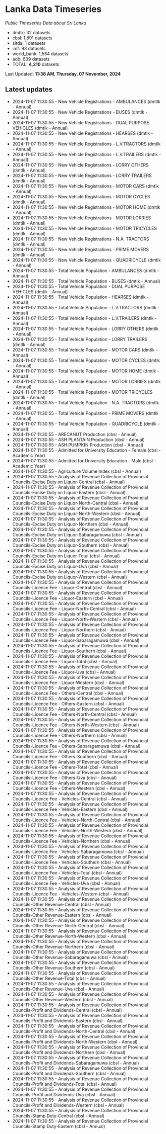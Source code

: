 # Lanka Data Timeseries
*Public Timeseries Data about Sri Lanka*

* dmtlk: 32 datasets
* cbsl: 1,891 datasets
* sltda: 1 datasets
* imf: 93 datasets
* world_bank: 1,584 datasets
* adb: 609 datasets
* TOTAL: **4,210** datasets

Last Updated: **11:38 AM, Thursday, 07 November, 2024**

## Latest updates

* 2024-11-07 11:30:55 - New Vehicle Registrations - AMBULANCES (dmtlk - Annual)
* 2024-11-07 11:30:55 - New Vehicle Registrations - BUSES (dmtlk - Annual)
* 2024-11-07 11:30:55 - New Vehicle Registrations - DUAL PURPOSE VEHICLES (dmtlk - Annual)
* 2024-11-07 11:30:55 - New Vehicle Registrations - HEARSES (dmtlk - Annual)
* 2024-11-07 11:30:55 - New Vehicle Registrations - L.V.TRACTORS (dmtlk - Annual)
* 2024-11-07 11:30:55 - New Vehicle Registrations - L.V.TRAILERS (dmtlk - Annual)
* 2024-11-07 11:30:55 - New Vehicle Registrations - LORRY OTHERS (dmtlk - Annual)
* 2024-11-07 11:30:55 - New Vehicle Registrations - LORRY TRAILERS (dmtlk - Annual)
* 2024-11-07 11:30:55 - New Vehicle Registrations - MOTOR CARS (dmtlk - Annual)
* 2024-11-07 11:30:55 - New Vehicle Registrations - MOTOR CYCLES (dmtlk - Annual)
* 2024-11-07 11:30:55 - New Vehicle Registrations - MOTOR HOME (dmtlk - Annual)
* 2024-11-07 11:30:55 - New Vehicle Registrations - MOTOR LORRIES (dmtlk - Annual)
* 2024-11-07 11:30:55 - New Vehicle Registrations - MOTOR TRICYCLES (dmtlk - Annual)
* 2024-11-07 11:30:55 - New Vehicle Registrations - N.A. TRACTORS (dmtlk - Annual)
* 2024-11-07 11:30:55 - New Vehicle Registrations - PRIME MOVERS (dmtlk - Annual)
* 2024-11-07 11:30:55 - New Vehicle Registrations - QUADRICYCLE (dmtlk - Annual)
* 2024-11-07 11:30:55 - Total Vehicle Population - AMBULANCES (dmtlk - Annual)
* 2024-11-07 11:30:55 - Total Vehicle Population - BUSES (dmtlk - Annual)
* 2024-11-07 11:30:55 - Total Vehicle Population - DUAL PURPOSE VEHICLES (dmtlk - Annual)
* 2024-11-07 11:30:55 - Total Vehicle Population - HEARSES (dmtlk - Annual)
* 2024-11-07 11:30:55 - Total Vehicle Population - L.V.TRACTORS (dmtlk - Annual)
* 2024-11-07 11:30:55 - Total Vehicle Population - L.V.TRAILERS (dmtlk - Annual)
* 2024-11-07 11:30:55 - Total Vehicle Population - LORRY OTHERS (dmtlk - Annual)
* 2024-11-07 11:30:55 - Total Vehicle Population - LORRY TRAILERS (dmtlk - Annual)
* 2024-11-07 11:30:55 - Total Vehicle Population - MOTOR CARS (dmtlk - Annual)
* 2024-11-07 11:30:55 - Total Vehicle Population - MOTOR CYCLES (dmtlk - Annual)
* 2024-11-07 11:30:55 - Total Vehicle Population - MOTOR HOME (dmtlk - Annual)
* 2024-11-07 11:30:55 - Total Vehicle Population - MOTOR LORRIES (dmtlk - Annual)
* 2024-11-07 11:30:55 - Total Vehicle Population - MOTOR TRICYCLES (dmtlk - Annual)
* 2024-11-07 11:30:55 - Total Vehicle Population - N.A. TRACTORS (dmtlk - Annual)
* 2024-11-07 11:30:55 - Total Vehicle Population - PRIME MOVERS (dmtlk - Annual)
* 2024-11-07 11:30:55 - Total Vehicle Population - QUADRICYCLE (dmtlk - Annual)
* 2024-11-07 11:30:55 - ARECANUT Production (cbsl - Annual)
* 2024-11-07 11:30:55 - ASH PLANTAIN Production (cbsl - Annual)
* 2024-11-07 11:30:55 - ASH PUMPKIN Production (cbsl - Annual)
* 2024-11-07 11:30:55 - Admitted for University Education - Female (cbsl - Academic Year)
* 2024-11-07 11:30:55 - Admitted for University Education - Male (cbsl - Academic Year)
* 2024-11-07 11:30:55 - Agriculture Volume Index (cbsl - Annual)
* 2024-11-07 11:30:55 - Analysis of Revenue Collection of Provincial Councils-Excise Duty on Liquor-Central (cbsl - Annual)
* 2024-11-07 11:30:55 - Analysis of Revenue Collection of Provincial Councils-Excise Duty on Liquor-Eastern (cbsl - Annual)
* 2024-11-07 11:30:55 - Analysis of Revenue Collection of Provincial Councils-Excise Duty on Liquor-North-Central (cbsl - Annual)
* 2024-11-07 11:30:55 - Analysis of Revenue Collection of Provincial Councils-Excise Duty on Liquor-North-Western (cbsl - Annual)
* 2024-11-07 11:30:55 - Analysis of Revenue Collection of Provincial Councils-Excise Duty on Liquor-Northern (cbsl - Annual)
* 2024-11-07 11:30:55 - Analysis of Revenue Collection of Provincial Councils-Excise Duty on Liquor-Sabaragamuwa (cbsl - Annual)
* 2024-11-07 11:30:55 - Analysis of Revenue Collection of Provincial Councils-Excise Duty on Liquor-Southern (cbsl - Annual)
* 2024-11-07 11:30:55 - Analysis of Revenue Collection of Provincial Councils-Excise Duty on Liquor-Total (cbsl - Annual)
* 2024-11-07 11:30:55 - Analysis of Revenue Collection of Provincial Councils-Excise Duty on Liquor-Uva (cbsl - Annual)
* 2024-11-07 11:30:55 - Analysis of Revenue Collection of Provincial Councils-Excise Duty on Liquor-Western (cbsl - Annual)
* 2024-11-07 11:30:55 - Analysis of Revenue Collection of Provincial Councils-Licence Fee - Liquor-Central (cbsl - Annual)
* 2024-11-07 11:30:55 - Analysis of Revenue Collection of Provincial Councils-Licence Fee - Liquor-Eastern (cbsl - Annual)
* 2024-11-07 11:30:55 - Analysis of Revenue Collection of Provincial Councils-Licence Fee - Liquor-North-Central (cbsl - Annual)
* 2024-11-07 11:30:55 - Analysis of Revenue Collection of Provincial Councils-Licence Fee - Liquor-North-Western (cbsl - Annual)
* 2024-11-07 11:30:55 - Analysis of Revenue Collection of Provincial Councils-Licence Fee - Liquor-Northern (cbsl - Annual)
* 2024-11-07 11:30:55 - Analysis of Revenue Collection of Provincial Councils-Licence Fee - Liquor-Sabaragamuwa (cbsl - Annual)
* 2024-11-07 11:30:55 - Analysis of Revenue Collection of Provincial Councils-Licence Fee - Liquor-Southern (cbsl - Annual)
* 2024-11-07 11:30:55 - Analysis of Revenue Collection of Provincial Councils-Licence Fee - Liquor-Total (cbsl - Annual)
* 2024-11-07 11:30:55 - Analysis of Revenue Collection of Provincial Councils-Licence Fee - Liquor-Uva (cbsl - Annual)
* 2024-11-07 11:30:55 - Analysis of Revenue Collection of Provincial Councils-Licence Fee - Liquor-Western (cbsl - Annual)
* 2024-11-07 11:30:55 - Analysis of Revenue Collection of Provincial Councils-Licence Fee - Others-Central (cbsl - Annual)
* 2024-11-07 11:30:55 - Analysis of Revenue Collection of Provincial Councils-Licence Fee - Others-Eastern (cbsl - Annual)
* 2024-11-07 11:30:55 - Analysis of Revenue Collection of Provincial Councils-Licence Fee - Others-North-Central (cbsl - Annual)
* 2024-11-07 11:30:55 - Analysis of Revenue Collection of Provincial Councils-Licence Fee - Others-North-Western (cbsl - Annual)
* 2024-11-07 11:30:55 - Analysis of Revenue Collection of Provincial Councils-Licence Fee - Others-Northern (cbsl - Annual)
* 2024-11-07 11:30:55 - Analysis of Revenue Collection of Provincial Councils-Licence Fee - Others-Sabaragamuwa (cbsl - Annual)
* 2024-11-07 11:30:55 - Analysis of Revenue Collection of Provincial Councils-Licence Fee - Others-Southern (cbsl - Annual)
* 2024-11-07 11:30:55 - Analysis of Revenue Collection of Provincial Councils-Licence Fee - Others-Total (cbsl - Annual)
* 2024-11-07 11:30:55 - Analysis of Revenue Collection of Provincial Councils-Licence Fee - Others-Uva (cbsl - Annual)
* 2024-11-07 11:30:55 - Analysis of Revenue Collection of Provincial Councils-Licence Fee - Others-Western (cbsl - Annual)
* 2024-11-07 11:30:55 - Analysis of Revenue Collection of Provincial Councils-Licence Fee - Vehicles-Central (cbsl - Annual)
* 2024-11-07 11:30:55 - Analysis of Revenue Collection of Provincial Councils-Licence Fee - Vehicles-Eastern (cbsl - Annual)
* 2024-11-07 11:30:55 - Analysis of Revenue Collection of Provincial Councils-Licence Fee - Vehicles-North-Central (cbsl - Annual)
* 2024-11-07 11:30:55 - Analysis of Revenue Collection of Provincial Councils-Licence Fee - Vehicles-North-Western (cbsl - Annual)
* 2024-11-07 11:30:55 - Analysis of Revenue Collection of Provincial Councils-Licence Fee - Vehicles-Northern (cbsl - Annual)
* 2024-11-07 11:30:55 - Analysis of Revenue Collection of Provincial Councils-Licence Fee - Vehicles-Sabaragamuwa (cbsl - Annual)
* 2024-11-07 11:30:55 - Analysis of Revenue Collection of Provincial Councils-Licence Fee - Vehicles-Southern (cbsl - Annual)
* 2024-11-07 11:30:55 - Analysis of Revenue Collection of Provincial Councils-Licence Fee - Vehicles-Total (cbsl - Annual)
* 2024-11-07 11:30:55 - Analysis of Revenue Collection of Provincial Councils-Licence Fee - Vehicles-Uva (cbsl - Annual)
* 2024-11-07 11:30:55 - Analysis of Revenue Collection of Provincial Councils-Licence Fee - Vehicles-Western (cbsl - Annual)
* 2024-11-07 11:30:55 - Analysis of Revenue Collection of Provincial Councils-Other Revenue-Central (cbsl - Annual)
* 2024-11-07 11:30:55 - Analysis of Revenue Collection of Provincial Councils-Other Revenue-Eastern (cbsl - Annual)
* 2024-11-07 11:30:55 - Analysis of Revenue Collection of Provincial Councils-Other Revenue-North-Central (cbsl - Annual)
* 2024-11-07 11:30:55 - Analysis of Revenue Collection of Provincial Councils-Other Revenue-North-Western (cbsl - Annual)
* 2024-11-07 11:30:55 - Analysis of Revenue Collection of Provincial Councils-Other Revenue-Northern (cbsl - Annual)
* 2024-11-07 11:30:55 - Analysis of Revenue Collection of Provincial Councils-Other Revenue-Sabaragamuwa (cbsl - Annual)
* 2024-11-07 11:30:55 - Analysis of Revenue Collection of Provincial Councils-Other Revenue-Southern (cbsl - Annual)
* 2024-11-07 11:30:55 - Analysis of Revenue Collection of Provincial Councils-Other Revenue-Total (cbsl - Annual)
* 2024-11-07 11:30:55 - Analysis of Revenue Collection of Provincial Councils-Other Revenue-Uva (cbsl - Annual)
* 2024-11-07 11:30:55 - Analysis of Revenue Collection of Provincial Councils-Other Revenue-Western (cbsl - Annual)
* 2024-11-07 11:30:55 - Analysis of Revenue Collection of Provincial Councils-Profit and Dividends-Central (cbsl - Annual)
* 2024-11-07 11:30:55 - Analysis of Revenue Collection of Provincial Councils-Profit and Dividends-Eastern (cbsl - Annual)
* 2024-11-07 11:30:55 - Analysis of Revenue Collection of Provincial Councils-Profit and Dividends-North-Central (cbsl - Annual)
* 2024-11-07 11:30:55 - Analysis of Revenue Collection of Provincial Councils-Profit and Dividends-North-Western (cbsl - Annual)
* 2024-11-07 11:30:55 - Analysis of Revenue Collection of Provincial Councils-Profit and Dividends-Northern (cbsl - Annual)
* 2024-11-07 11:30:55 - Analysis of Revenue Collection of Provincial Councils-Profit and Dividends-Sabaragamuwa (cbsl - Annual)
* 2024-11-07 11:30:55 - Analysis of Revenue Collection of Provincial Councils-Profit and Dividends-Southern (cbsl - Annual)
* 2024-11-07 11:30:55 - Analysis of Revenue Collection of Provincial Councils-Profit and Dividends-Total (cbsl - Annual)
* 2024-11-07 11:30:55 - Analysis of Revenue Collection of Provincial Councils-Profit and Dividends-Uva (cbsl - Annual)
* 2024-11-07 11:30:55 - Analysis of Revenue Collection of Provincial Councils-Profit and Dividends-Western (cbsl - Annual)
* 2024-11-07 11:30:55 - Analysis of Revenue Collection of Provincial Councils-Stamp Duty-Central (cbsl - Annual)
* 2024-11-07 11:30:55 - Analysis of Revenue Collection of Provincial Councils-Stamp Duty-Eastern (cbsl - Annual)